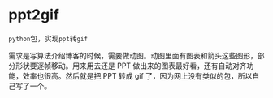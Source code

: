 # ppt2gif

`python`包，实现`ppt`转`gif`

需求是写算法介绍博客的时候，需要做动图。动图里面有图表和箭头这些图形，部分形状要逐帧移动。用来用去还是 PPT 做出来的图表最好看，还有自动对齐功能，效率也很高。然后就是把 PPT 转成 gif 了，因为网上没有类似的包，所以自己写了一个。

